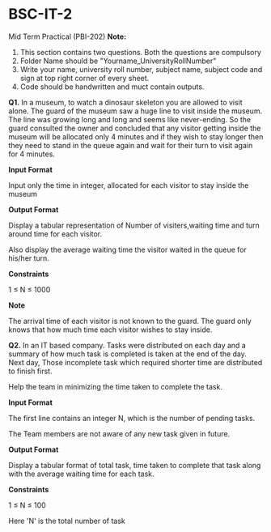 # BSC-IT-2
Mid Term Practical (PBI-202)
**Note:**
1. This section contains two questions. Both the questions are compulsory
2. Folder Name should be "Yourname_UniversityRollNumber"
3. Write your name, university roll number, subject name, subject code and sign at top right corner of every sheet.
4. Code should be handwritten and muct contain outputs.

**Q1.**
In a museum, to watch a dinosaur skeleton you are allowed to visit alone. The guard of the museum saw a huge line to visit inside the museum. The line was growing long and long and seems like never-ending. So the guard consulted the owner and concluded that any visitor getting inside the museum will be allocated only 4 minutes and if they wish to stay longer then they need to stand in the queue again and wait for their turn to visit again for 4 minutes.

**Input Format**

Input only the time in integer, allocated for each visitor to stay inside the museum

**Output Format**

Display a tabular representation of Number of visiters,waiting time and turn around time for each visitor.

Also display the average waiting time the visitor waited in the queue for his/her turn.

**Constraints**

1 ≤ N ≤ 1000

**Note**

The arrival time of each visitor is not known to the guard. The guard only knows that how much time each visitor wishes to stay inside.

**Q2.**
In an IT based company. Tasks were distributed on each day and a summary of how much task is completed is taken at the end of the day. Next day, Those incomplete task which required shorter time are distributed to finish first.

Help the team in minimizing the time taken to complete the task.

**Input Format**

The first line contains an integer N, which is the number of pending tasks.

The  Team members are not aware of any new task given in future.

**Output Format**

Display a tabular format of total task, time taken to complete that task along with the average waiting time for each task.

**Constraints**

1 ≤ N ≤ 100

Here 'N' is the total number of task
